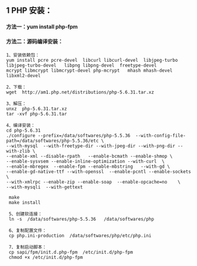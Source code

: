 ## 1 PHP 安装：

#### 方法一：yum install php-fpm

#### 方法二：源码编译安装：

    1、安装依赖包：
    yum install pcre pcre-devel  libcurl libcurl-devel  libjpeg-turbo libjpeg-turbo-devel   libpng libpng-devel  freetype-devel
    mcrypt libmcrypt libmcrypt-devel php-mcrypt   mhash mhash-devel  libxml2-devel

    2、下载：
    wget  http://am1.php.net/distributions/php-5.6.31.tar.xz

    3、解压：
    unxz  php-5.6.31.tar.xz
    tar -xvf php-5.6.31.tar

    4、编译安装：
    cd php-5.6.31
    ./configure --prefix=/data/softwares/php-5.5.36  --with-config-file-path=/data/softwares/php-5.5.36/etc \
    --with-mysql  --with-freetype-dir --with-jpeg-dir --with-png-dir --with-zlib \
    --enable-xml --disable-rpath   --enable-bcmath --enable-shmop \
    --enable-sysvsem --enable-inline-optimization --with-curl  \
    --enable-mbregex  --enable-fpm --enable-mbstring   --with-gd \
    --enable-gd-native-ttf --with-openssl  --enable-pcntl --enable-sockets  \
    --with-xmlrpc --enable-zip --enable-soap  --enable-opcache=no    \
    --with-mysqli  --with-gettext

     make
     make install 
     
     5、创建软连接：
     ln -s  /data/softwares/php-5.5.36   /data/softwares/php
     
     6、复制配置文件：
     cp php.ini-production  /data/softwares/php/etc/php.ini
     
     7、复制启动脚本：
     cp sapi/fpm/init.d.php-fpm  /etc/init.d/php-fpm
     chmod +x /etc/init.d/php-fpm 
